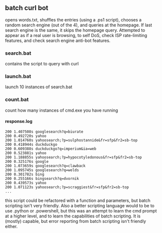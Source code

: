 ## batch curl bot
opens words.txt, shuffles the entries (using a .ps1 script), chooses a random search engine (out of the 4),
and queries at the homepage. If last search engine is the same, it skips the homepage query.
Attempted to appear as if a real user is browsing, to self DoS, check ISP rate-limiting features, and check search engine anti-bot features.

### search.bat
contains the script to query with curl

### launch.bat
launch 10 instances of search.bat

### count.bat
count how many instances of cmd.exe you have running

#### response.log
````
200 1.407508s googlesearch?q=biurate 
200 0.492720s yahoo 
200 1.014760s yahoosearch;?p=sulphostannide&fr=sfp&fr2=sb-top 
200 0.418944s duckduckgo 
200 0.609388s duckduckgo?q=imperium&ia=web 
200 0.523881s yahoo 
200 1.188855s yahoosearch;?p=hypocotyledonous&fr=sfp&fr2=sb-top 
200 0.325176s google 
200 1.073659s googlesearch?q=clawback 
200 1.095745s googlesearch?q=welds 
200 0.301782s bing 
200 0.255166s bingsearch?q=dvornik 
200 0.439573s yahoo 
200 1.071123s yahoosearch;?p=scraggiest&fr=sfp&fr2=sb-top 
...
````
this script could be refactored with a function and parameters, but batch scripting isn't very friendly.
Also a better scripting language would to be to use .python or .powershell, but this was an attempt to learn the cmd prompt at a higher level,
and to learn the capabilities of batch scripting. It is (mostly) capable, but error reporting from batch scripting isn't friendly either.
